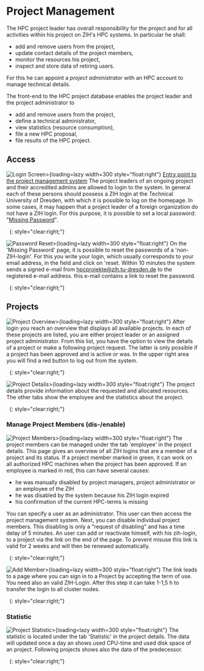 # Project Management

The HPC project leader has overall responsibility for the project and
for all activities within his project on ZIH's HPC systems. In
particular he shall:

-   add and remove users from the project,
-   update contact details of the project members,
-   monitor the resources his project,
-   inspect and store data of retiring users.

For this he can appoint a *project administrator* with an HPC account to
manage technical details.

The front-end to the HPC project database enables the project leader and
the project administrator to

-   add and remove users from the project,
-   define a technical administrator,
-   view statistics (resource consumption),
-   file a new HPC proposal,
-   file results of the HPC project.

## Access

![Login Screen>](misc/external_login.png "Login Screen"){loading=lazy width=300 style="float:right"}
[Entry point to the project management system](https://hpcprojekte.zih.tu-dresden.de/managers)
The project leaders of an ongoing project and their accredited admins
are allowed to login to the system. In general each of these persons
should possess a ZIH login at the Technical University of Dresden, with
which it is possible to log on the homepage. In some cases, it may
happen that a project leader of a foreign organization do not have a ZIH
login. For this purpose, it is possible to set a local password:
"[Missing Password](https://hpcprojekte.zih.tu-dresden.de/managers/members/missingPassword)".

&nbsp;
{: style="clear:right;"}

![Password Reset>](misc/password.png "Password Reset"){loading=lazy width=300 style="float:right"}
On the 'Missing Password' page, it is possible to reset the
passwords of a 'non-ZIH-login'. For this you write your login, which
usually corresponds to your email address, in the field and click on
'reset. Within 10 minutes the system sends a signed e-mail from
<hpcprojekte@zih.tu-dresden.de> to the registered e-mail address. this
e-mail contains a link to reset the password.

&nbsp;
{: style="clear:right;"}

## Projects

![Project Overview>](misc/overview.png "Project Overview"){loading=lazy width=300 style="float:right"}
After login you reach an overview
that displays all available projects. In each of these projects are
listed, you are either project leader or an assigned project
administrator. From this list, you have the option to view the details
of a project or make a following project request. The latter is only
possible if a project has been approved and is active or was. In the
upper right area you will find a red button to log out from the system.

&nbsp;
{: style="clear:right;"}

![Project Details>](misc/project_details.png "Project Details"){loading=lazy width=300 style="float:right"}
The project details provide information
about the requested and allocated resources. The other tabs show the
employee and the statistics about the project.

&nbsp;
{: style="clear:right;"}

### Manage Project Members (dis-/enable)

![Project Members>](misc/members.png "Project Members"){loading=lazy width=300 style="float:right"}
The project members can be managed
under the tab 'employee' in the project details. This page gives an
overview of all ZIH logins that are a member of a project and its
status. If a project member marked in green, it can work on all
authorized HPC machines when the project has been approved. If an
employee is marked in red, this can have several causes:

-   he was manually disabled by project managers, project administrator
    or an employee of the ZIH
-   he was disabled by the system because his ZIH login expired
-   his confirmation of the current HPC-terms is missing

You can specify a user as an administrator. This user can then access
the project management system. Next, you can disable individual project
members. This disabling is only a "request of disabling" and has a time
delay of 5 minutes. An user can add or reactivate himself, with his
zih-login, to a project via the link on the end of the page. To prevent
misuse this link is valid for 2 weeks and will then be renewed
automatically.

&nbsp;
{: style="clear:right;"}

![Add Member>](misc/add_member.png "Add Member"){loading=lazy width=300 style="float:right"}
The link leads to a page where you
can sign in to a Project by accepting the term of use. You need also an
valid ZIH-Login. After this step it can take 1-1,5 h to transfer the
login to all cluster nodes.

&nbsp;
{: style="clear:right;"}

### Statistic

![Project Statistic>](misc/stats.png "Project Statistic"){loading=lazy width=300 style="float:right"}
The statistic is located under the
tab 'Statistic' in the project details. The data will updated once a day
an shows used CPU-time and used disk space of an project. Following
projects shows also the data of the predecessor.

&nbsp;
{: style="clear:right;"}

